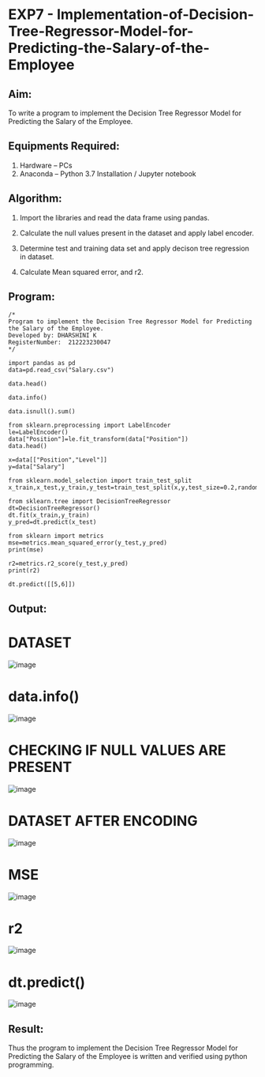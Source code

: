 # EXP7 - Implementation-of-Decision-Tree-Regressor-Model-for-Predicting-the-Salary-of-the-Employee

## Aim:
To write a program to implement the Decision Tree Regressor Model for Predicting the Salary of the Employee.

## Equipments Required:
1. Hardware – PCs
2. Anaconda – Python 3.7 Installation / Jupyter notebook

## Algorithm:
1. Import the libraries and read the data frame using pandas.

2. Calculate the null values present in the dataset and apply label encoder.
   
3. Determine test and training data set and apply decison tree regression in dataset.
   
4. Calculate Mean squared error, and r2.

## Program:
~~~
/* 
Program to implement the Decision Tree Regressor Model for Predicting the Salary of the Employee.
Developed by: DHARSHINI K
RegisterNumber:  212223230047
*/

import pandas as pd
data=pd.read_csv("Salary.csv")

data.head()

data.info()

data.isnull().sum()

from sklearn.preprocessing import LabelEncoder
le=LabelEncoder()
data["Position"]=le.fit_transform(data["Position"])
data.head()

x=data[["Position","Level"]]
y=data["Salary"]

from sklearn.model_selection import train_test_split
x_train,x_test,y_train,y_test=train_test_split(x,y,test_size=0.2,random_state=2)

from sklearn.tree import DecisionTreeRegressor
dt=DecisionTreeRegressor()
dt.fit(x_train,y_train)
y_pred=dt.predict(x_test)

from sklearn import metrics
mse=metrics.mean_squared_error(y_test,y_pred)
print(mse)

r2=metrics.r2_score(y_test,y_pred)
print(r2)

dt.predict([[5,6]])
~~~
## Output:
# DATASET
![image](https://github.com/K-Dharshini/Implementation-of-Decision-Tree-Regressor-Model-for-Predicting-the-Salary-of-the-Employee/assets/139334830/fad4ac6e-6233-4642-94d8-fdb9c24716a5)

# data.info()
![image](https://github.com/K-Dharshini/Implementation-of-Decision-Tree-Regressor-Model-for-Predicting-the-Salary-of-the-Employee/assets/139334830/1df11c88-3d24-407c-9bf4-f0997d2b2563)

# CHECKING IF NULL VALUES ARE PRESENT
![image](https://github.com/K-Dharshini/Implementation-of-Decision-Tree-Regressor-Model-for-Predicting-the-Salary-of-the-Employee/assets/139334830/47c64c54-2d21-46b3-903b-bdd7fa2d2652)

# DATASET AFTER ENCODING
![image](https://github.com/K-Dharshini/Implementation-of-Decision-Tree-Regressor-Model-for-Predicting-the-Salary-of-the-Employee/assets/139334830/d10c39ff-3074-4edc-b201-68ca609248b7)

# MSE
![image](https://github.com/K-Dharshini/Implementation-of-Decision-Tree-Regressor-Model-for-Predicting-the-Salary-of-the-Employee/assets/139334830/af30b04f-2ad5-42f4-af2f-96cc8de4828b)

# r2
![image](https://github.com/K-Dharshini/Implementation-of-Decision-Tree-Regressor-Model-for-Predicting-the-Salary-of-the-Employee/assets/139334830/5c85217b-0505-4345-98b0-e87b2f3c5976)

# dt.predict()
![image](https://github.com/K-Dharshini/Implementation-of-Decision-Tree-Regressor-Model-for-Predicting-the-Salary-of-the-Employee/assets/139334830/d993baa4-b83e-4505-a779-c9fdc3f45cd9)

## Result:
Thus the program to implement the Decision Tree Regressor Model for Predicting the Salary of the Employee is written and verified using python programming.
